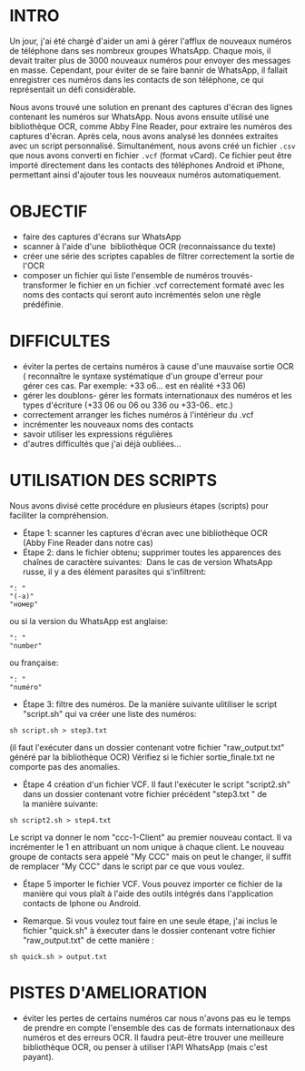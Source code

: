 # INTRO

Un jour, j'ai été chargé d'aider un ami à gérer l'afflux de nouveaux numéros de téléphone dans ses nombreux groupes WhatsApp. Chaque mois, il devait traiter plus de 3000 nouveaux numéros pour envoyer des messages en masse. Cependant, pour éviter de se faire bannir de WhatsApp, il fallait enregistrer ces numéros dans les contacts de son téléphone, ce qui représentait un défi considérable.

Nous avons trouvé une solution en prenant des captures d'écran des lignes contenant les numéros sur WhatsApp. Nous avons ensuite utilisé une bibliothèque OCR, comme Abby Fine Reader, pour extraire les numéros des captures d'écran. Après cela, nous avons analysé les données extraites avec un script personnalisé. Simultanément, nous avons créé un fichier `.csv` que nous avons converti en fichier `.vcf` (format vCard). Ce fichier peut être importé directement dans les contacts des téléphones Android et iPhone, permettant ainsi d'ajouter tous les nouveaux numéros automatiquement.

# OBJECTIF
- faire des captures d'écrans sur WhatsApp
- scanner à l'aide d'une  bibliothèque OCR (reconnaissance du texte)
- créer une série des scriptes capables de filtrer correctement la sortie de l'OCR
- composer un fichier qui liste l'ensemble de numéros trouvés- transformer le fichier en un fichier .vcf correctement formaté avec les noms des contacts qui seront auto incrémentés selon une règle prédéfinie.

# DIFFICULTES
- éviter la pertes de certains numéros à cause d'une mauvaise sortie OCR
( reconnaître le syntaxe systématique d'un groupe d'erreur pour gérer ces cas. Par exemple: +33 o6... est en réalité +33 06)
- gérer les doublons- gérer les formats internationaux des numéros et les types d'écriture (+33 06 ou 06 ou 336 ou +33-06.. etc.)
- correctement arranger les fiches numéros à l'intérieur du .vcf
- incrémenter les nouveaux noms des contacts
- savoir utiliser les expressions régulières 
- d'autres difficultés que j'ai déjà oubliées...

# UTILISATION DES SCRIPTS
Nous avons divisé cette procédure en plusieurs étapes (scripts) pour faciliter la compréhension.
- Étape 1: scanner les captures d'écran avec une bibliothèque OCR (Abby Fine Reader dans notre cas)
- Étape 2: dans le fichier obtenu; supprimer toutes les apparences des chaînes de caractère suivantes: 
Dans le cas de version WhatsApp russe, il y a des élément parasites qui s'infiltrent:
```
": "
"(-а)"
"номер"
```

ou si la version du WhatsApp est anglaise:
```
": "
"number"
```

ou française:
```
": "
"numéro"
```

- Étape 3: filtre des numéros.
De la manière suivante ulitiliser le script "script.sh" qui va créer une liste des numéros:
```
sh script.sh > step3.txt
```
(il faut l'exécuter dans un dossier contenant votre fichier "raw_output.txt" généré par la bibliothèque OCR)
Vérifiez si le fichier sortie_finale.txt ne comporte pas des anomalies.

- Étape 4 création d'un fichier VCF.
Il faut l'exécuter le script "script2.sh" dans un dossier contenant votre fichier précédent "step3.txt " de la manière suivante:
```
sh script2.sh > step4.txt
```
Le script va donner le nom "ccc-1-Client" au premier nouveau contact. Il va incrémenter le 1 en attribuant un nom unique à chaque client. Le nouveau groupe de contacts sera appelé "My CCC" mais on peut le changer, il suffit de remplacer "My CCC" dans le script par ce que vous voulez. 

- Étape 5 importer le fichier VCF.
Vous pouvez importer ce fichier de la manière qui vous plaît à l'aide des outils intégrés dans l'application contacts de Iphone ou Android.

- Remarque.
Si vous voulez tout faire en une seule étape, j'ai inclus le fichier "quick.sh" à éxecuter dans le dossier contenant votre fichier "raw_output.txt" de cette manière :
```
sh quick.sh > output.txt
```



# PISTES D'AMELIORATION
- éviter les pertes de certains numéros car nous n'avons pas eu le temps de prendre en compte l'ensemble des cas de formats internationaux des numéros et des erreurs OCR. Il faudra peut-être trouver une meilleure bibliothèque OCR, ou penser à utiliser l'API WhatsApp (mais c'est payant).
